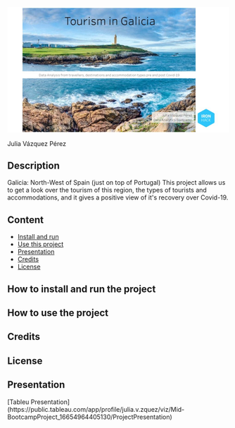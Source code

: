 <img src="readme/img_1.jpg"/>

Julia Vázquez Pérez

## Description
Galicia: North-West of Spain (just on top of Portugal)
This project allows us to get a look over the tourism of this region, the types of tourists and accommodations, and it gives a positive view of it's recovery over Covid-19.

## Content

* [Install and run](#install)
* [Use this project](#use)
* [Presentation](#presentation)
* [Credits](#credits)
* [License](#license)

<h2><a id='install'>How to install and run the project</a></h2>



<h2><a id='use'>How to use the project</a></h2>



<h2><a id='credits'>Credits</a></h2>



<h2><a id='license'>License</a></h2>

<h2><a id='presentation'>Presentation</a></h2>
[Tableu Presentation] (https://public.tableau.com/app/profile/julia.v.zquez/viz/Mid-BootcampProject_16654964405130/ProjectPresentation)


